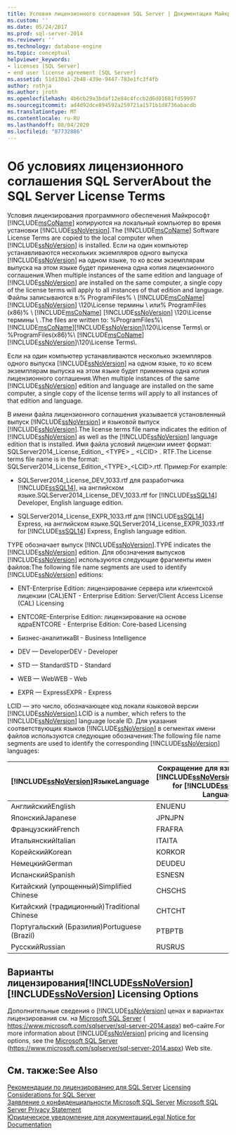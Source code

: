 ```yaml
---
title: Условия лицензионного соглашения SQL Server | Документация Майкрософт
ms.custom: ''
ms.date: 05/24/2017
ms.prod: sql-server-2014
ms.reviewer: ''
ms.technology: database-engine
ms.topic: conceptual
helpviewer_keywords:
- licenses [SQL Server]
- end user license agreement [SQL Server]
ms.assetid: 51d130a1-2b48-439e-9447-783e1fc3f4fb
author: rothja
ms.author: jroth
ms.openlocfilehash: 4b6cb29a3bdaf12e84c4fccb2d6d01681fd59997
ms.sourcegitcommit: ad4d92dce894592a259721a1571b1d8736abacdb
ms.translationtype: MT
ms.contentlocale: ru-RU
ms.lasthandoff: 08/04/2020
ms.locfileid: "87732886"
---
```

# <a name="about-the-sql-server-license-terms"></a><span data-ttu-id="aa017-102">Об условиях лицензионного соглашения SQL Server</span><span class="sxs-lookup"><span data-stu-id="aa017-102">About the SQL Server License Terms</span></span>
  <span data-ttu-id="aa017-103">Условия лицензирования программного обеспечения Майкрософт [!INCLUDE[msCoName](../includes/msconame-md.md)] копируются на локальный компьютер во время установки [!INCLUDE[ssNoVersion](../includes/ssnoversion-md.md)].</span><span class="sxs-lookup"><span data-stu-id="aa017-103">The [!INCLUDE[msCoName](../includes/msconame-md.md)] Software License Terms are copied to the local computer when [!INCLUDE[ssNoVersion](../includes/ssnoversion-md.md)] is installed.</span></span> <span data-ttu-id="aa017-104">Если на один компьютер устанавливаются нескольких экземпляров одного выпуска [!INCLUDE[ssNoVersion](../includes/ssnoversion-md.md)] на одном языке, то ко всем экземплярам выпуска на этом языке будет применена одна копия лицензионного соглашения.</span><span class="sxs-lookup"><span data-stu-id="aa017-104">When multiple instances of the same edition and language of [!INCLUDE[ssNoVersion](../includes/ssnoversion-md.md)] are installed on the same computer, a single copy of the license terms will apply to all instances of that edition and language.</span></span> <span data-ttu-id="aa017-105">Файлы записываются в:% ProgramFiles% \\ [!INCLUDE[msCoName](../includes/msconame-md.md)] [!INCLUDE[ssNoVersion](../includes/ssnoversion-md.md)] \120\License термины \ или% ProgramFiles (x86)% \ [!INCLUDE[msCoName](../includes/msconame-md.md)] [!INCLUDE[ssNoVersion](../includes/ssnoversion-md.md)] \120\License термины \\ .</span><span class="sxs-lookup"><span data-stu-id="aa017-105">The files are written to: %ProgramFiles%\\[!INCLUDE[msCoName](../includes/msconame-md.md)][!INCLUDE[ssNoVersion](../includes/ssnoversion-md.md)]\120\License Terms\ or %ProgramFiles(x86)%\ [!INCLUDE[msCoName](../includes/msconame-md.md)][!INCLUDE[ssNoVersion](../includes/ssnoversion-md.md)]\120\License Terms\\.</span></span>  
  
 <span data-ttu-id="aa017-106">Если на один компьютер устанавливаются несколько экземпляров одного выпуска [!INCLUDE[ssNoVersion](../includes/ssnoversion-md.md)] на одном языке, то ко всем экземплярам выпуска на этом языке будет применена одна копия лицензионного соглашения.</span><span class="sxs-lookup"><span data-stu-id="aa017-106">When multiple instances of the same [!INCLUDE[ssNoVersion](../includes/ssnoversion-md.md)] edition and language are installed on the same computer, a single copy of the license terms will apply to all instances of that edition and language.</span></span>  
  
 <span data-ttu-id="aa017-107">В имени файла лицензионного соглашения указывается установленный выпуск [!INCLUDE[ssNoVersion](../includes/ssnoversion-md.md)] и языковой выпуск [!INCLUDE[ssNoVersion](../includes/ssnoversion-md.md)].</span><span class="sxs-lookup"><span data-stu-id="aa017-107">The license terms file name indicates the edition of [!INCLUDE[ssNoVersion](../includes/ssnoversion-md.md)] as well as the [!INCLUDE[ssNoVersion](../includes/ssnoversion-md.md)] language edition that is installed.</span></span> <span data-ttu-id="aa017-108">Имя файла условий лицензии имеет формат: SQLServer2014_License_Edition_ \<TYPE> _ \<LCID> . RTF.</span><span class="sxs-lookup"><span data-stu-id="aa017-108">The License terms file name is in the format: SQLServer2014_License_Edition_\<TYPE>_\<LCID>.rtf.</span></span> <span data-ttu-id="aa017-109">Пример:</span><span class="sxs-lookup"><span data-stu-id="aa017-109">For example:</span></span>  
  
-   <span data-ttu-id="aa017-110">SQLServer2014_License_DEV_1033.rtf для разработчика [!INCLUDE[ssSQL14](../includes/sssql14-md.md)], на английском языке.</span><span class="sxs-lookup"><span data-stu-id="aa017-110">SQLServer2014_License_DEV_1033.rtf for [!INCLUDE[ssSQL14](../includes/sssql14-md.md)] Developer, English language edition.</span></span>  
  
-   <span data-ttu-id="aa017-111">SQLServer2014_License_EXPR_1033.rtf для [!INCLUDE[ssSQL14](../includes/sssql14-md.md)] Express, на английском языке.</span><span class="sxs-lookup"><span data-stu-id="aa017-111">SQLServer2014_License_EXPR_1033.rtf for [!INCLUDE[ssSQL14](../includes/sssql14-md.md)] Express, English language edition.</span></span>  
  
 <span data-ttu-id="aa017-112">TYPE обозначает выпуск [!INCLUDE[ssNoVersion](../includes/ssnoversion-md.md)].</span><span class="sxs-lookup"><span data-stu-id="aa017-112">TYPE indicates the [!INCLUDE[ssNoVersion](../includes/ssnoversion-md.md)] edition.</span></span> <span data-ttu-id="aa017-113">Для обозначения выпусков [!INCLUDE[ssNoVersion](../includes/ssnoversion-md.md)] используются следующие фрагменты имен файлов:</span><span class="sxs-lookup"><span data-stu-id="aa017-113">The following file name segments are used to identify [!INCLUDE[ssNoVersion](../includes/ssnoversion-md.md)] editions:</span></span>  
  
-   <span data-ttu-id="aa017-114">ENT-Enterprise Edition: лицензирование сервера или клиентской лицензии (CAL)</span><span class="sxs-lookup"><span data-stu-id="aa017-114">ENT - Enterprise Edition: Server/Client Access License (CAL) Licensing</span></span>  
  
-   <span data-ttu-id="aa017-115">ENTCORE-Enterprise Edition: лицензирование на основе ядра</span><span class="sxs-lookup"><span data-stu-id="aa017-115">ENTCORE - Enterprise Edition: Core-based Licensing</span></span>  
  
-   <span data-ttu-id="aa017-116">Бизнес-аналитика</span><span class="sxs-lookup"><span data-stu-id="aa017-116">BI - Business Intelligence</span></span>  
  
-   <span data-ttu-id="aa017-117">DEV — Developer</span><span class="sxs-lookup"><span data-stu-id="aa017-117">DEV - Developer</span></span>  
  
-   <span data-ttu-id="aa017-118">STD — Standard</span><span class="sxs-lookup"><span data-stu-id="aa017-118">STD - Standard</span></span>  
  
-   <span data-ttu-id="aa017-119">WEB — Web</span><span class="sxs-lookup"><span data-stu-id="aa017-119">WEB - Web</span></span>  
  
-   <span data-ttu-id="aa017-120">EXPR — Express</span><span class="sxs-lookup"><span data-stu-id="aa017-120">EXPR - Express</span></span>  
  
 <span data-ttu-id="aa017-121">LCID — это число, обозначающее код локали языковой версии [!INCLUDE[ssNoVersion](../includes/ssnoversion-md.md)].</span><span class="sxs-lookup"><span data-stu-id="aa017-121">LCID is a number, which refers to the [!INCLUDE[ssNoVersion](../includes/ssnoversion-md.md)] language locale ID.</span></span>  <span data-ttu-id="aa017-122">Для указания соответствующих языков [!INCLUDE[ssNoVersion](../includes/ssnoversion-md.md)] в сегментах имени файлов используются следующие обозначения:</span><span class="sxs-lookup"><span data-stu-id="aa017-122">The following file name segments are used to identify the corresponding [!INCLUDE[ssNoVersion](../includes/ssnoversion-md.md)] languages:</span></span>  
  
|[!INCLUDE[ssNoVersion](../includes/ssnoversion-md.md)]<span data-ttu-id="aa017-123">Языке</span><span class="sxs-lookup"><span data-stu-id="aa017-123">Language</span></span>|<span data-ttu-id="aa017-124">Сокращение для языковой версии [!INCLUDE[ssNoVersion](../includes/ssnoversion-md.md)]</span><span class="sxs-lookup"><span data-stu-id="aa017-124">Abbreviation for [!INCLUDE[ssNoVersion](../includes/ssnoversion-md.md)] Language</span></span>|<span data-ttu-id="aa017-125">LCID</span><span class="sxs-lookup"><span data-stu-id="aa017-125">LCID</span></span>|  
|----------------------------------------|---------------------------------------------------------|----------|  
|<span data-ttu-id="aa017-126">Английский</span><span class="sxs-lookup"><span data-stu-id="aa017-126">English</span></span>|<span data-ttu-id="aa017-127">ENU</span><span class="sxs-lookup"><span data-stu-id="aa017-127">ENU</span></span>|<span data-ttu-id="aa017-128">1033</span><span class="sxs-lookup"><span data-stu-id="aa017-128">1033</span></span>|  
|<span data-ttu-id="aa017-129">Японский</span><span class="sxs-lookup"><span data-stu-id="aa017-129">Japanese</span></span>|<span data-ttu-id="aa017-130">JPN</span><span class="sxs-lookup"><span data-stu-id="aa017-130">JPN</span></span>|<span data-ttu-id="aa017-131">1041</span><span class="sxs-lookup"><span data-stu-id="aa017-131">1041</span></span>|  
|<span data-ttu-id="aa017-132">Французский</span><span class="sxs-lookup"><span data-stu-id="aa017-132">French</span></span>|<span data-ttu-id="aa017-133">FRA</span><span class="sxs-lookup"><span data-stu-id="aa017-133">FRA</span></span>|<span data-ttu-id="aa017-134">1036</span><span class="sxs-lookup"><span data-stu-id="aa017-134">1036</span></span>|  
|<span data-ttu-id="aa017-135">Итальянский</span><span class="sxs-lookup"><span data-stu-id="aa017-135">Italian</span></span>|<span data-ttu-id="aa017-136">ITA</span><span class="sxs-lookup"><span data-stu-id="aa017-136">ITA</span></span>|<span data-ttu-id="aa017-137">1040</span><span class="sxs-lookup"><span data-stu-id="aa017-137">1040</span></span>|  
|<span data-ttu-id="aa017-138">Корейский</span><span class="sxs-lookup"><span data-stu-id="aa017-138">Korean</span></span>|<span data-ttu-id="aa017-139">KOR</span><span class="sxs-lookup"><span data-stu-id="aa017-139">KOR</span></span>|<span data-ttu-id="aa017-140">1042</span><span class="sxs-lookup"><span data-stu-id="aa017-140">1042</span></span>|  
|<span data-ttu-id="aa017-141">Немецкий</span><span class="sxs-lookup"><span data-stu-id="aa017-141">German</span></span>|<span data-ttu-id="aa017-142">DEU</span><span class="sxs-lookup"><span data-stu-id="aa017-142">DEU</span></span>|<span data-ttu-id="aa017-143">1031</span><span class="sxs-lookup"><span data-stu-id="aa017-143">1031</span></span>|  
|<span data-ttu-id="aa017-144">Испанский</span><span class="sxs-lookup"><span data-stu-id="aa017-144">Spanish</span></span>|<span data-ttu-id="aa017-145">ESN</span><span class="sxs-lookup"><span data-stu-id="aa017-145">ESN</span></span>|<span data-ttu-id="aa017-146">3082</span><span class="sxs-lookup"><span data-stu-id="aa017-146">3082</span></span>|  
|<span data-ttu-id="aa017-147">Китайский (упрощенный)</span><span class="sxs-lookup"><span data-stu-id="aa017-147">Simplified Chinese</span></span>|<span data-ttu-id="aa017-148">CHS</span><span class="sxs-lookup"><span data-stu-id="aa017-148">CHS</span></span>|<span data-ttu-id="aa017-149">2052</span><span class="sxs-lookup"><span data-stu-id="aa017-149">2052</span></span>|  
|<span data-ttu-id="aa017-150">Китайский (традиционный)</span><span class="sxs-lookup"><span data-stu-id="aa017-150">Traditional Chinese</span></span>|<span data-ttu-id="aa017-151">CHT</span><span class="sxs-lookup"><span data-stu-id="aa017-151">CHT</span></span>|<span data-ttu-id="aa017-152">1028</span><span class="sxs-lookup"><span data-stu-id="aa017-152">1028</span></span>|  
|<span data-ttu-id="aa017-153">Португальский (Бразилия)</span><span class="sxs-lookup"><span data-stu-id="aa017-153">Portuguese (Brazil)</span></span>|<span data-ttu-id="aa017-154">PTB</span><span class="sxs-lookup"><span data-stu-id="aa017-154">PTB</span></span>|<span data-ttu-id="aa017-155">1046</span><span class="sxs-lookup"><span data-stu-id="aa017-155">1046</span></span>|  
|<span data-ttu-id="aa017-156">Русский</span><span class="sxs-lookup"><span data-stu-id="aa017-156">Russian</span></span>|<span data-ttu-id="aa017-157">RUS</span><span class="sxs-lookup"><span data-stu-id="aa017-157">RUS</span></span>|<span data-ttu-id="aa017-158">1049</span><span class="sxs-lookup"><span data-stu-id="aa017-158">1049</span></span>|  
  
## <a name="ssnoversion-licensing-options"></a><span data-ttu-id="aa017-159">Варианты лицензирования[!INCLUDE[ssNoVersion](../includes/ssnoversion-md.md)]</span><span class="sxs-lookup"><span data-stu-id="aa017-159">[!INCLUDE[ssNoVersion](../includes/ssnoversion-md.md)] Licensing Options</span></span>  
 <span data-ttu-id="aa017-160">Дополнительные сведения о [!INCLUDE[ssNoVersion](../includes/ssnoversion-md.md)] ценах и вариантах лицензирования см. на [Microsoft SQL Server](https://www.microsoft.com/sqlserver/sql-server-2014.aspx) ( https://www.microsoft.com/sqlserver/sql-server-2014.aspx) веб-сайте.</span><span class="sxs-lookup"><span data-stu-id="aa017-160">For more information about [!INCLUDE[ssNoVersion](../includes/ssnoversion-md.md)] pricing and licensing options, see the [Microsoft SQL Server](https://www.microsoft.com/sqlserver/sql-server-2014.aspx) (https://www.microsoft.com/sqlserver/sql-server-2014.aspx) Web site.</span></span>  
  
## <a name="see-also"></a><span data-ttu-id="aa017-161">См. также:</span><span class="sxs-lookup"><span data-stu-id="aa017-161">See Also</span></span>  
 <span data-ttu-id="aa017-162">[Рекомендации по лицензированию для SQL Server](../../2014/sql-server/install/licensing-considerations-for-sql-server.md) </span><span class="sxs-lookup"><span data-stu-id="aa017-162">[Licensing Considerations for SQL Server](../../2014/sql-server/install/licensing-considerations-for-sql-server.md) </span></span>  
 <span data-ttu-id="aa017-163">[Заявление о конфиденциальности Microsoft SQL Server](../../2014/getting-started/microsoft-sql-server-privacy-statement.md) </span><span class="sxs-lookup"><span data-stu-id="aa017-163">[Microsoft SQL Server Privacy Statement](../../2014/getting-started/microsoft-sql-server-privacy-statement.md) </span></span>  
 [<span data-ttu-id="aa017-164">Юридическое уведомление для документации</span><span class="sxs-lookup"><span data-stu-id="aa017-164">Legal Notice for Documentation</span></span>](../../2014/getting-started/legal-notice-for-documentation.md)  
  
  
